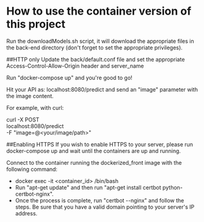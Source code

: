 # How to use the container version of this project

Run the downloadModels.sh script, it will download the appropriate files in the back-end directory (don't forget to set the appropriate privileges).

##HTTP only
Update the back/default.conf file and set the appropriate Access-Control-Allow-Origin header and server_name

Run "docker-compose up" and you're good to go!

Hit your API as: localhost:8080/predict and send an "image" parameter with the image content.

For example, with curl:

curl -X POST \
  localhost:8080/predict \
  -F "image=@<your/image/path>"

##Enabling HTTPS
If you wish to enable HTTPS to your server, please run docker-compose up and wait until the containers are up and running.

Connect to the container running the dockerized_front image with the following command:
* docker exec -it <container_id> /bin/bash
* Run "apt-get update" and then run "apt-get install certbot python-certbot-nginx".
* Once the process is complete, run "certbot --nginx" and follow the steps. Be sure that you have a valid domain pointing to your server's IP address.
